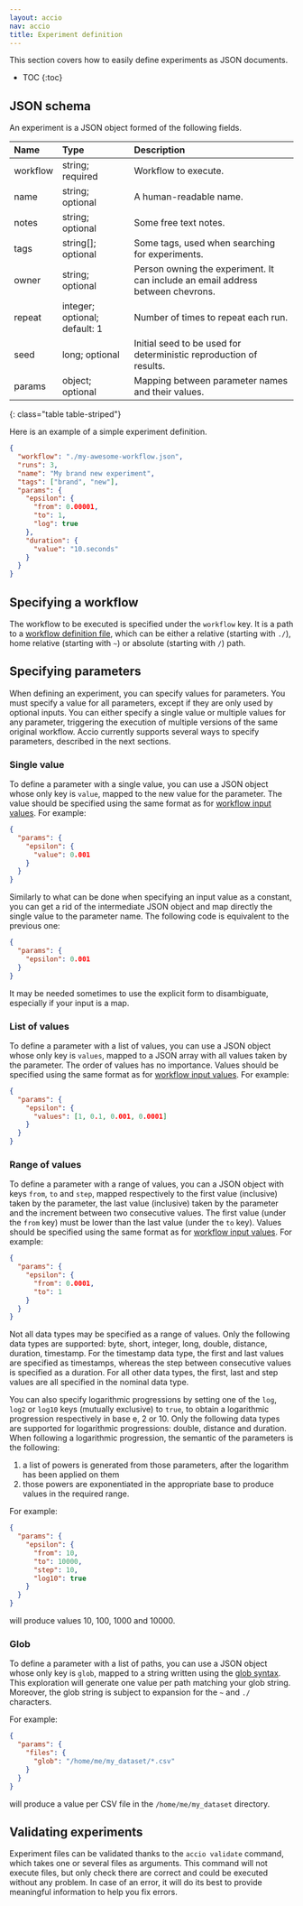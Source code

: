 ```yaml
---
layout: accio
nav: accio
title: Experiment definition
---
```


This section covers how to easily define experiments as JSON documents.

* TOC
{:toc}

## JSON schema

An experiment is a JSON object formed of the following fields.

| Name | Type | Description |
|:-----|:-----|:------------|
| workflow | string; required | Workflow to execute. |
| name | string; optional | A human-readable name. |
| notes | string; optional | Some free text notes. |
| tags | string[]; optional | Some tags, used when searching for experiments. |
| owner | string; optional | Person owning the experiment. It can include an email address between chevrons. |
| repeat | integer; optional; default: 1 | Number of times to repeat each run. |
| seed | long; optional | Initial seed to be used for deterministic reproduction of results. |
| params | object; optional | Mapping between parameter names and their values. |
{: class="table table-striped"}

Here is an example of a simple experiment definition.

```json
{
  "workflow": "./my-awesome-workflow.json",
  "runs": 3,
  "name": "My brand new experiment",
  "tags": ["brand", "new"],
  "params": {
    "epsilon": {
      "from": 0.00001,
      "to": 1,
      "log": true
    },
    "duration": {
      "value": "10.seconds"
    }
  }
}
```

## Specifying a workflow

The workflow to be executed is specified under the `workflow` key.
It is a path to a [workflow definition file](workflows.html), which can be either a relative (starting with `./`), home relative (starting with `~`) or absolute (starting with `/`) path.

## Specifying parameters

When defining an experiment, you can specify values for parameters.
You must specify a value for all parameters, except if they are only used by optional inputs.
You can either specify a single value or multiple values for any parameter, triggering the execution of multiple versions of the same original workflow.
Accio currently supports several ways to specify parameters, described in the next sections.

### Single value
 
To define a parameter with a single value, you can use a JSON object whose only key is `value`, mapped to the new value for the parameter.
The value should be specified using the same format as for [workflow input values](workflows.html#input-values).
For example:

```json
{
  "params": {
    "epsilon": {
      "value": 0.001
    }
  }
}
```

Similarly to what can be done when specifying an input value as a constant, you can get a rid of the intermediate JSON object and map directly the single value to the parameter name.
The following code is equivalent to the previous one:

```json
{
  "params": {
    "epsilon": 0.001
  }
}
```

It may be needed sometimes to use the explicit form to disambiguate, especially if your input is a map.

### List of values
 
To define a parameter with a list of values, you can use a JSON object whose only key is `values`, mapped to a JSON array with all values taken by the parameter.
The order of values has no importance.
Values should be specified using the same format as for [workflow input values](workflows.html#input-values).
For example:

```json
{
  "params": {
    "epsilon": {
      "values": [1, 0.1, 0.001, 0.0001]
    }
  }
}
```

### Range of values
 
To define a parameter with a range of values, you can a JSON object with keys `from`, `to` and `step`, mapped respectively to the first value (inclusive) taken by the parameter, the last value (inclusive) taken by the parameter and the increment between two consecutive values.
The first value (under the `from` key) must be lower than the last value (under the `to` key). 
Values should be specified using the same format as for [workflow input values](workflows.html#input-values).
For example:

```json
{
  "params": {
    "epsilon": {
      "from": 0.0001,
      "to": 1
    }
  }
}
```

Not all data types may be specified as a range of values.
Only the following data types are supported: byte, short, integer, long, double, distance, duration, timestamp.
For the timestamp data type, the first and last values are specified as timestamps, whereas the step between consecutive values is specified as a duration.
For all other data types, the first, last and step values are all specified in the nominal data type.

You can also specify logarithmic progressions by setting one of the `log`, `log2` or `log10` keys (mutually exclusive) to `true`, to obtain a logarithmic progression respectively in base e, 2 or 10.
Only the following data types are supported for logarithmic progressions: double, distance and duration.
When following a logarithmic progression, the semantic of the parameters is the following:

1) a list of powers is generated from those parameters, after the logarithm has been applied on them
2) those powers are exponentiated in the appropriate base to produce values in the required range.

For example:

```json
{
  "params": {
    "epsilon": {
      "from": 10,
      "to": 10000,
      "step": 10,
      "log10": true
    }
  }
}
```

will produce values 10, 100, 1000 and 10000.

### Glob

To define a parameter with a list of paths, you can use a JSON object whose only key is `glob`, mapped to a string written using the [glob syntax](https://en.wikipedia.org/wiki/Glob_(programming)#Syntax).
This exploration will generate one value per path matching your glob string.
Moreover, the glob string is subject to expansion for the `~` and `./` characters.

For example:

```json
{
  "params": {
    "files": {
      "glob": "/home/me/my_dataset/*.csv"
    }
  }
}
```

will produce a value per CSV file in the `/home/me/my_dataset` directory.

## Validating experiments

Experiment files can be validated thanks to the `accio validate` command, which takes one or several files as arguments.
This command will not execute files, but only check there are correct and could be executed without any problem.
In case of an error, it will do its best to provide meaningful information to help you fix errors.